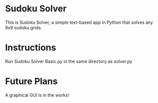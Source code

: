 # Sudoku Solver
This is Sudoku Solver, a simple text-based app in Python that solves any 9x9 sudoku grids.
# Instructions
Run Sudoku Solver Basic.py in the same directory as solver.py
# Future Plans
A graphical GUI is in the works!